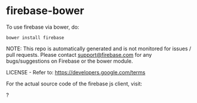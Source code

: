 firebase-bower
==============

To use firebase via bower, do:

    bower install firebase

NOTE: This repo is automatically generated and is not monitored for issues /
pull requests. Please contact support@firebase.com for any bugs/suggestions on
Firebase or the bower module.

LICENSE - Refer to: https://developers.google.com/terms

For the actual source code of the firebase js client, visit:

?
